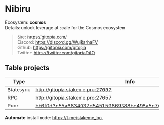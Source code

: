 # Nibiru

Ecosystem: **cosmos** </br>
Details: unlock leverage at scale for the Cosmos ecosystem</br>

> Site: https://gitopia.com/ </br>
> Discord: https://discord.gg/WujRarhaFV </br>
> Github: https://gitopia.com/gitopia </br>
> Twitter: https://twitter.com/gitopiaDAO </br>
## Table projects
| Type      | Info      |
|-----------|-----------|
| Statesync | http://gitopia.stakeme.pro:27657 |
| RPC       | http://gitopia.stakeme.pro:27657       |
| Peer      | bb6f0d3c55a6834037d545159869388bc498a5c7@gitopia.stakeme.pro:27656      |

**Automate** install node: https://t.me/stakeme_bot
